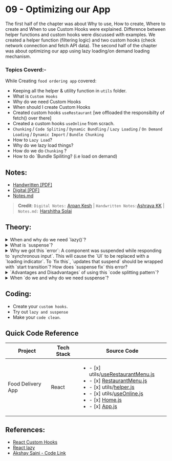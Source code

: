 # 09 - Optimizing our App

The first half of the chapter was about Why to use, How to create, Where to create and When to use Custom Hooks were explained. Difference between helper functions and custom hooks were discussed with examples. We created a helper function (filtering logic) and two custom hooks (check network connection and fetch API data). The second half of the chapter was about optimizing our app using lazy loading/on demand loading mechanism.

### Topics Coverd:-

While Creating `food ordering app` covered:
- Keeping all the helper & utility function in `utils` folder.
- What is `Custom Hooks`
- Why do we need Custom Hooks
- When should I create Custom Hooks
- Created custom hooks `useRestaurant` [we offloaded the responsibilty of fetch() over there]
- Created a custom hooks `useOnline` from scrach.
- `Chunking` / `Code Spliting` / `Dynamic Bundling` / `Lazy Loading` / `On Demand Loading` / `Dynamic Import` / `Bundle Chunking`
- How to `Lazy Load`?
- Why do we lazy load things?
- How do we do `Chunking` ?
- How to do `Bundle Spiliting? (i.e load on demand)


## Notes:

- [Handwritten [PDF]](https://github.com/deltanode/react-playground/blob/main/00-React-Notes/Chapter%2009%20-%20Optimizing%20our%20App%20%20-%20HandWritten%20Notes.pdf)
- [Digital [PDF]](https://github.com/deltanode/react-playground/blob/main/00-React-Notes/Chapter%2009%20-%20Optimizing%20our%20App%20-%20Digital%20Notes.pdf)
- [Notes.md](https://github.com/deltanode/react-playground/blob/main/09-optimizing-our-app/notes.md)

> **Credit**: `Digital Notes:` [Arpan Kesh](https://www.linkedin.com/in/arpan-kesh-687740194/) | `Handwritten Notes:`[Ashraya KK](https://github.com/Ashrayaa/Namaste-React) | `Notes.md:` [Harshitha Solai](https://github.com/Learn-React-With-Harshi)

## Theory:

<!-- *******************************-->
<details>
<summary>When and why do we need `lazy()`?</summary><br>
<blockquote>

- `React.lazy()` is used to dynamically import a component when it is first rendered, instead of importing at the beginning when the file loads. This is called `Code Splitting`/ `On-demading loading`. 
- In our example : In [App.js](./src/App.js), `Instamart` component and `About` component are lazy loaded, which means only when the user clicks on the navigation button, those components are imported and rendered. This improves the performance of the application. So, lazy is used when that component might not be used by all users, instead of loaded in the beginning, only when the user really needs it, its loaded.
- It is also known as `Chunking` / `Code Spliting` / `Dynamic Bundling` / `Lazy Loading` / `On Demand Loading` / `Dynamic Import` / `Bundle Chunking`
</blockquote><br>
</details>

<!-- *******************************-->
<details>
<summary>What is `suspense`?</summary><br>
<blockquote>

- `Suspense component` allows us to show some **fallback** content (such as a Shimmer/Loading indicator component) while we’re waiting for the lazy component to load or the component is not yet rendered. It is similar to `catch` block. 
- If a component suspends, the closest `Suspense` component above the suspending component `catches` it
  ```javascript
  import React, { Suspense } from 'react';

  const About = React.lazy(() => import('./About'));

  function MyComponent() {
    return (
      <div>
        <Suspense fallback={<div>Loading...</div>}>
          <About />
        </Suspense>
      </div>
    );
  }
  ```
- The `fallback` prop accepts any `React elements` that you want to render while waiting for the component to load. 
- You can place the Suspense component anywhere above the lazy component. 
- You can even wrap `multiple lazy components` with a `single` Suspense component.
</blockquote><br>
</details>

<!-- *******************************-->
<details>
<summary>Why we got this `error`: A component was suspended while responding to `synchronous input`. This will cause the `UI` to be replaced with a `loading indicator`. To `fix this`, `updates that suspend` should be wrapped with `start transition`? How does `suspense fix` this error?</summary><br>
<blockquote>

- This error is thrown as Exception by React when the promise to dynamically import the lazy component is not yet resolved and the Component is expected to render in the meantime. 
- If only the dynamic import is done and there is no `<Suspense />` component then this error is shown. 
- React expects a Suspense boundary to be in place for showing a fallback prop until the promise is getting resolved. 
- If showing the shimmer (loading indicator) is not desirable in some situations, then `startTransistion` API can used to show the old UI while new UI is being prepared. 
- React do this without having to delete or remove the Suspense component or its props from your code.
</blockquote><br>
</details>

<!-- *******************************-->
<details>
<summary>`Advantages and Disadvantages` of using this `code splitting pattern`?</summary><br>
<blockquote>

| Advantages  | Disadvantages |
| :---------- | :----------   |
| Reduces the page load time by bundling the large code into smaller bundles and laoding dynamically only when the component is loaded | Though the initial page load time is reduced, this increases the load time of each component thats loaded dynamically |
| Only the components that the user needs are loaded initially | There will be many http requests as the components are loaded dynamically |
| Cna imporve the user experience while loaded by showing suspense fallback/ loading dicator | But, this suspense boundary needs a new chunk of code to be written for showing the shimmer component | 
</blockquote><br>
</details>

<!-- *******************************-->
<details>
<summary>When `do we and why do we need suspense`?</summary><br>
<blockquote>

- Suspense are useful when the components are `waiting` (React.lazy components are getting dynamically loaded) before rendering. 
- Today, React Suspense only supports one use case which is loading components dynamically with React lazy(). 
- In the future, it will support other use cases like data fetching. 
</blockquote><br>
</details>
<!-- *******************************-->

## Coding:

- Create your `custom hooks`.
- Try out `lazy and suspense`
- Make your `code clean`.

## Quick Code Reference

| Project | Tech Stack | Source Code |
| --- | --- | --- |
| Food Delivery App | React | <ul><li>- [x] utils/[useRestaurantMenu.js](./src/utils/useRestaurantMenu.js)</li><li>- [x] [RestaurantMenu.js](./src/components/RestaurantMenu.js)</li><li>- [x] utils/[helper.js](./src/utils/helper.js)</li><li>- [x] utils/[useOnline.js](./src/utils/useOnline.js)</li><li>- [x] [Home.js](./src/components/Home.js)</li><li>- [x] [App.js](./src/App.js)</li></ul> |


## References:

- [React Custom Hooks](https://reactjs.org/docs/hooks-custom.html)
- [React lazy](https://beta.reactjs.org/reference/react/lazy)
- [Akshay Saini - Code Link](https://bitbucket.org/namastedev/namaste-react-live/src/master/)
